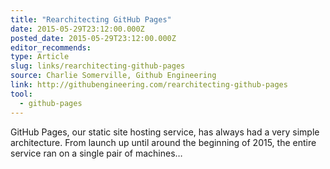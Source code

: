 ```yaml
---
title: "Rearchitecting GitHub Pages"
date: 2015-05-29T23:12:00.000Z
posted_date: 2015-05-29T23:12:00.000Z
editor_recommends:
type: Article
slug: links/rearchitecting-github-pages
source: Charlie Somerville, Github Engineering
link: http://githubengineering.com/rearchitecting-github-pages
tool:
  - github-pages
---
```

GitHub Pages, our static site hosting service, has always had a very simple architecture. From launch up until around the beginning of 2015, the entire service ran on a single pair of machines…



